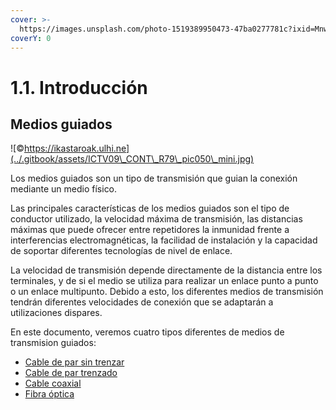```yaml
---
cover: >-
  https://images.unsplash.com/photo-1519389950473-47ba0277781c?ixid=MnwxMjA3fDB8MHxwaG90by1wYWdlfHx8fGVufDB8fHx8&ixlib=rb-1.2.1&auto=format&fit=crop&w=2970&q=80
coverY: 0
---
```


# 1.1. Introducción

## Medios guiados

![©https://ikastaroak.ulhi.ne](../.gitbook/assets/ICTV09\_CONT\_R79\_pic050\_mini.jpg)



Los medios guiados son un tipo de transmisión que  guian la conexión  mediante un medio físico.

&#x20;Las principales características de los medios guiados son el tipo de conductor utilizado, la velocidad máxima de transmisión, las distancias máximas que puede ofrecer entre repetidores la inmunidad frente a interferencias electromagnéticas, la facilidad de instalación y la capacidad de soportar diferentes tecnologías de nivel de enlace.&#x20;

La velocidad de transmisión depende directamente de la distancia entre los terminales, y de si el medio se utiliza para realizar un enlace punto a punto o un enlace multipunto. Debido a esto, los diferentes medios de transmisión tendrán diferentes velocidades de conexión que se adaptarán a utilizaciones dispares.

En este documento, veremos cuatro tipos diferentes de medios de transmision guiados:

* [Cable de par sin trenzar](1.2.-cable-de-par-sin-trenzar.md)
* [Cable de par trenzado](1.3.-cable-de-par-trenzado.md)
* [Cable coaxial](1.4.-cable-coaxial.md)
* [Fibra óptica](1.5.-fibra-optica.md)
